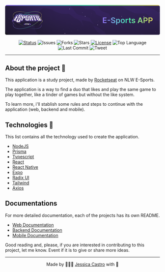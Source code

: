 <p align="center">
 <img src="docs/git-cover.png" alt="Project logo">
</p>

<div align="center">

[![Status](https://img.shields.io/badge/status-active-success.svg)]()
![Issues](https://img.shields.io/github/issues/jessicacastro/nlw-esports)
![Forks](https://img.shields.io/github/forks/jessicacastro/nlw-esports)
![Stars](https://img.shields.io/github/stars/jessicacastro/nlw-esports)
[![License](https://img.shields.io/badge/license-MIT-blue.svg)](/LICENSE)
![Top Language](https://img.shields.io/github/languages/top/jessicacastro/nlw-esports)
![Last Commit](https://img.shields.io/github/last-commit/jessicacastro/nlw-esports)
![Tweet](https://img.shields.io/twitter/url?url=https%3A%2F%2Fgithub.com%2Fjessicacastro%2Fnlw-esports)
</div>

---

## About the project 🚀

This application is a study project, made by [Rocketseat](https://rocketseat.com/) on NLW E-Sports.

The application is a way to find a duo that likes and play the same game to play together, like a tinder of games but without the like system.

To learn more, i'll stablish some rules and steps to continue with the application (web, backend and mobile).

## Technologies 📝

This list contains all the technology used to create the application.

- [NodeJS](https://nodejs.org/)
- [Prisma](https://www.prisma.io/)
- [Typescript](https://www.typescriptlang.org/)
- [React](https://beta.reactjs.org/)
- [React Native](https://reactnative.dev/)
- [Expo](https://expo.dev/)
- [Radix UI](https://www.radix-ui.com/)
- [Tailwind](https://tailwindcss.com/)
- [Axios](https://axios-http.com/ptbr/docs/intro)

## Documentations

For more detailed documentation, each of the projects has its own README.

- [Web Documentation](./web/README.md)
- [Backend Documentation](./backend/README.md)
- [Mobile Documentation](./mobile/README.md)

Good reading and, please, if you are interested in contributing to this project, let me know. Event if it is to give or share more ideas.

---

<p align="center">Made by 👩🏾‍💻 <a href="https://linkedin.com/in/jessicacastros">Jessica Castro</a> with 💙</p>
